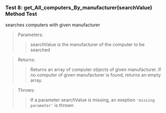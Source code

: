 ### Test 8: **get_All_computers_By_manufacturer(searchValue)** Method Test

searches computers with given manufacturer

> Parameters:
>
> > searchValue is the manufacturer of the computer to be searched

> Returns:
>
> > Returns an array of computer objects of given manufacturer. If no computer of given manufacturer is found, returns an empty array.

> Throws:
>
> > If a parameter searchValue is missing, an exeption `'missing parameter'` is thrown
